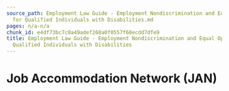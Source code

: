 ```yaml
---
source_path: Employment Law Guide - Employment Nondiscrimination and Equal Opportunity
  for Qualified Individuals with Disabilities.md
pages: n/a-n/a
chunk_id: e4df73bc7c0a49adef268a0f0557f60ecdd7dfe9
title: Employment Law Guide - Employment Nondiscrimination and Equal Opportunity for
  Qualified Individuals with Disabilities
---
```

# Job Accommodation Network (JAN)
